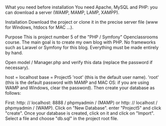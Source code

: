 What you need before installation
You need Apache, MySQL and PHP: you can download a server (WAMP, MAMP, LAMP, XAMPP).

Installation
Download the project or clone it in the precise server file (www for Windows, htdocs for MAC ...).

Purpose
This is project number 5 of the "PHP / Symfony" Openclassrooms course. The main goal is to create my own blog with PHP. No frameworks such as Laravel or Symfony for this blog. Everything must be made entirely by hand.

Open model / Manager.php and verify this data (replace the password if necessary).

host = localhost
base = Project5
'root' (this is the default user name).
'root' (this is the default password with MAMP and MAC OS: if you are using WAMP and Windows, clear the password).
Then create your database as follows:

First: http: // localhost: 8888 / phpmyadmin / (MAMP) or http: // localhost / phpmyadmin / (WAMP).
Click on "New Database".
enter "Project5" and click "create".
Once your database is created, click on it and click on "Import".
Select a file and choose "db.sql" in the project root file.

